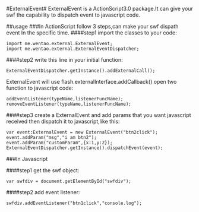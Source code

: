 #ExternalEvent#
ExternalEvent is a ActionScript3.0 package.It can give your swf the capability to dispatch event to javascript code.

##usage
###In ActionScript
follow 3 steps,can make your swf dispath event In the specific time.
####step1
import the classes to your code:

	import me.wentao.external.ExternalEvent;
	import me.wentao.external.ExternalEventDispatcher;

####step2
write this line in your initial function:

	ExternalEventDispatcher.getInstance().addExternalCall();

ExternalEvent will use flash.externalInterface.addCallback() open two function to javascript code:

	addEventListener(typeName,listenerFuncName);
	removeEventListener(typeName,listenerFuncName);

####step3
create a ExternalEvent and add params that you want javascript received then dispatch it to javascript,like this:

	var event:ExternalEvent = new ExternalEvent("btn2click");
	event.addParam("msg","i am btn2");
	event.addParam("customParam",{x:1,y:2});
	ExternalEventDispatcher.getInstance().dispatchEvent(event);

###In Javascript

####step1
get the swf object:

	var swfdiv = document.getElementById("swfdiv");

####step2
add event listener:

	swfdiv.addEventListener("btn1click","console.log");
	




	